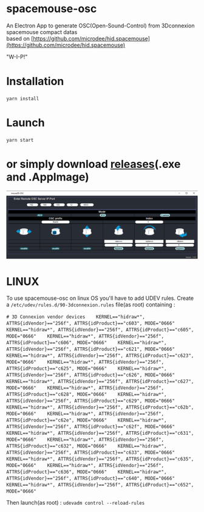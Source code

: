 # spacemouse-osc

An Electron App to generate OSC(Open-Sound-Control) from 3Dconnexion spacemouse compact datas  \
based on [https://github.com/microdee/hid.spacemouse](https://github.com/microdee/hid.spacemouse) 

"W-I-P!" 

# Installation 
`yarn install`

# Launch
`yarn start`


# or simply download [releases](https://github.com/dewiweb/spacemouse-osc/releases)(.exe and .AppImage) 


![Screenshot](/src/assets/screenshot.png)

#  LINUX

To use spacemouse-osc on linux OS you'll have to add UDEV rules. Create a `/etc/udev/rules.d/90-3dconnexion.rules` file(as root) containing :

`# 3D Connexion vendor devices   
KERNEL=="hidraw*", ATTRS{idVendor}=="256f", ATTRS{idProduct}=="c603", MODE="0666"   
KERNEL=="hidraw*", ATTRS{idVendor}=="256f", ATTRS{idProduct}=="c605", MODE="0666"   
KERNEL=="hidraw*", ATTRS{idVendor}=="256f", ATTRS{idProduct}=="c606", MODE="0666"   
KERNEL=="hidraw*", ATTRS{idVendor}=="256f", ATTRS{idProduct}=="c621", MODE="0666"   
KERNEL=="hidraw*", ATTRS{idVendor}=="256f", ATTRS{idProduct}=="c623", MODE="0666"   
KERNEL=="hidraw*", ATTRS{idVendor}=="256f", ATTRS{idProduct}=="c625", MODE="0666"   
KERNEL=="hidraw*", ATTRS{idVendor}=="256f", ATTRS{idProduct}=="c626", MODE="0666"   
KERNEL=="hidraw*", ATTRS{idVendor}=="256f", ATTRS{idProduct}=="c627", MODE="0666"   
KERNEL=="hidraw*", ATTRS{idVendor}=="256f", ATTRS{idProduct}=="c628", MODE="0666"   
KERNEL=="hidraw*", ATTRS{idVendor}=="256f", ATTRS{idProduct}=="c629", MODE="0666"   
KERNEL=="hidraw*", ATTRS{idVendor}=="256f", ATTRS{idProduct}=="c62b", MODE="0666"   
KERNEL=="hidraw*", ATTRS{idVendor}=="256f", ATTRS{idProduct}=="c62e", MODE="0666"   
KERNEL=="hidraw*", ATTRS{idVendor}=="256f", ATTRS{idProduct}=="c62f", MODE="0666"   
KERNEL=="hidraw*", ATTRS{idVendor}=="256f", ATTRS{idProduct}=="c631", MODE="0666"   
KERNEL=="hidraw*", ATTRS{idVendor}=="256f", ATTRS{idProduct}=="c632", MODE="0666"   
KERNEL=="hidraw*", ATTRS{idVendor}=="256f", ATTRS{idProduct}=="c633", MODE="0666"   
KERNEL=="hidraw*", ATTRS{idVendor}=="256f", ATTRS{idProduct}=="c635", MODE="0666"   
KERNEL=="hidraw*", ATTRS{idVendor}=="256f", ATTRS{idProduct}=="c636", MODE="0666"   
KERNEL=="hidraw*", ATTRS{idVendor}=="256f", ATTRS{idProduct}=="c640", MODE="0666"   
KERNEL=="hidraw*", ATTRS{idVendor}=="256f", ATTRS{idProduct}=="c652", MODE="0666"`

Then launch(as root) : `udevadm control --reload-rules`


